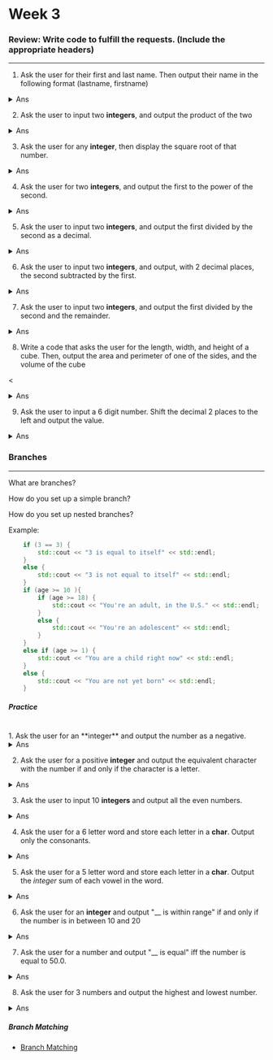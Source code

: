 # Week 3

### Review: Write code to fulfill the requests. (Include the appropriate headers)
---
1. Ask the user for their first and last name. Then output their name in the following format (lastname, firstname)

<details>
    <summary>Ans</summary>

```c++
#include <iostream>
#include <string>

using namespace std;

int main() {
    string first;
    string last;

    cout << "Enter first and last name: ";
    cin >> first >> last;

    cout << "(" << last << ", " << first << ")" << endl;
    
}
```
</details>

2. Ask the user to input two **integers**, and output the product of the two

<details>
    <summary>Ans</summary>

```c++
#include <iostream>

using namespace std;

int main() {
    int num1 = 0;
    int num2 = 0;

    cout << "Enter two integers: ";
    cin >> num1 >> num2;

    cout << "Product: " << num1 * num2 << endl;
}

```
</details>

3. Ask the user for any **integer**, then display the square root of that number. 

<details>
    <summary>Ans</summary>

```c++
#include <iostream>
#include <cmath>

using namespace std;

int main() {
    int x = 0;

    cout << "Enter an integer: ";
    cin >> x;
    
    cout << "sqrt: " << sqrt(x) << endl;
}

```
</details>

4. Ask the user for two **integers**, and output the first to the power of the second. 

<details>
    <summary>Ans</summary>

```c++
#include <iostream>
#include <cmath>

using namespace std;

int main() {
    int x = 0;
    int y = 0;

    cout << "Enter two integers: ";
    cin >> x >> y;

    cout << "Pow: " << pow(x, y) << endl;
}

```
</details>

5. Ask the user to input two **integers**, and output the first divided by the second as a decimal.

<details>
    <summary>Ans</summary>

```c++
#include <iostream>

using namespace std;

int main() {
    int x = 0;
    int y = 0;

    cout << "Enter two integers: ";
    cin >> x >> y;

    cout << static_cast<double>(x) / static_cast<double>(y) << endl;    
}

```
</details>

6. Ask the user to input two **integers**, and output, with 2 decimal places, the second subtracted by the first.

<details>
    <summary>Ans</summary>

```c++
#include <iostream>
#include <iomanip>

using namespace std;

int main() {
    int x, y;
    
    cout << "Enter two integers: ";
    cin >> x >> y;

    cout << fixed << setprecision(2) << x - y << endl;    
}

```
</details>

7. Ask the user to input two **integers**, and output the first divided by the second and the remainder.

<details>
    <summary>Ans</summary>

```c++
#include <iostream>

using namespace std;

int main() {
    int x, y;

    cout << "Enter two integers: ";
    cin >> x >> y;

    cout << x/y << "rem" << x%y << endl;
}

```
</details>

8. Write a code that asks the user for the length, width, and height of a cube. Then, output the area and perimeter of one of the sides, and the volume of the cube

<<details>
    <summary>Ans</summary>

```c++
#include <iostream>

using namespace std;

int main() {
    double l, w, h;

    cout << "Enter the length, width, height with spaces in between: ";
    cin >> l >> w >> h;

    cout << "Perimeter: " << l * 4 << endl;
    cout << "Area: " << l * w << endl;
    cout << "Volume: " << l * w * h << endl;
}

```
</details>

9. Ask the user to input a 6 digit number. Shift the decimal 2 places to the left and output the value.

<details>
    <summary>Ans</summary>

```c++
#include <iostream>

using namespace std;

int main() {
    double x = 0;
    
    cout << "Enter a 6 digit number: ";
    cin >> x;

    x /= 100;
    cout << x << endl;
}

```
</details>


### Branches ###
---
What are branches?  

How do you set up a simple branch?  

How do you set up nested branches?  


Example:  
```c++
    if (3 == 3) {
        std::cout << "3 is equal to itself" << std::endl;
    }
    else {
        std::cout << "3 is not equal to itself" << std::endl;
    }
    if (age >= 10 ){
        if (age >= 18) {
            std::cout << "You're an adult, in the U.S." << std::endl;
        }
        else {
            std::cout << "You're an adolescent" << std::endl;
        }
    }
    else if (age >= 1) {
        std::cout << "You are a child right now" << std::endl;
    }
    else {
        std::cout << "You are not yet born" << std::endl;
    }
```

##### Practice  
<br>
1. Ask the user for an **integer** and output the number as a negative.

<details>
    <summary>Ans</summary>

```c++
int x = 0;
cin >> x;

if (x > 0) {
    x *= -1;
}

cout << x << endl;
```
</details>

2. Ask the user for a positive **integer** and output the equivalent character with the number if and only if the character is a letter.

<details>
    <summary>Ans</summary>

```c++
int x = 0;
char y;
cin >> x;

if (x > 0) { y = x; }

if ((y >= 'A' && y <= 'Z') || (y >= 'a' && y <= 'z')) {
    cout << y << " - " << x << endl;
}
```
</details>

3. Ask the user to input 10 **integers** and output all the even numbers.

<details>
    <summary>Ans</summary>

```c++
int a,b,c,d,e,f,g,h,i,j;
cin >> a >> b >> c >> d >> e >> f >> g >> h >> i >> j;

if (a % 2 == 0) { cout << a << endl; }
if (b % 2 == 0) { cout << b << endl; }
if (c % 2 == 0) { cout << c << endl; }
if (d % 2 == 0) { cout << d << endl; }
if (e % 2 == 0) { cout << e << endl; }
if (f % 2 == 0) { cout << f << endl; }
if (g % 2 == 0) { cout << g << endl; }
if (h % 2 == 0) { cout << h << endl; }
if (i % 2 == 0) { cout << i << endl; }
if (j % 2 == 0) { cout << j << endl; }
```
</details>

4. Ask the user for a 6 letter word and store each letter in a **char**. Output only the consonants.

<details>
    <summary>Ans</summary>

This one will take a long time to code without loops; thus, we shall use a loop here. (Also, I'm lazy to code all of it)  
We will also be using an array here (denoted by the variable declaration with a `[]`). Arrays are lists. You can view it as similar to a string:  
Each spot in the list is its own index and can be accessed and written in, but unlike strings, we can only use `[]`, there is not .at()  
```c++
char letters[6]; // creating an array of size 6 for the 6 characters

for (int i = 0; i < 6; i++) {
    cin >> letters[i];
}

for (int i = 0; i < 6; i++) {
    if (letters[i] != 'a' && letters[i] != 'A' && letters[i] != 'e' && letters[i] != 'E' && letters[i] != 'i' && letters[i] != 'I' && letters[i] != 'o' && letters[i] != 'O' && letters[i] != 'u' && letters[i] != 'U') {
        cout << letters[i];
    }
}
```
</details>

5. Ask the user for a 5 letter word and store each letter in a **char**. Output the *integer* sum of each vowel in the word.

<details>
    <summary>Ans</summary>

This will follow the same format as #4  
```c++
char letters[5];
int sum = 0;

for (int i = 0; i < 5; i++) {
    cin >> letters[i];
}

for (int i = 0; i < 5; i++) {
    sum += letters[i];
}

cout << sum << endl;
```
</details>

6. Ask the user for an **integer** and output "__ is within range" if and only if the number is in between 10 and 20

<details>
    <summary>Ans</summary>

```c++
int x = 0;

cin >> x;

if (x > 0 && x < 20) {
    cout << x << " is within range" << endl;
}
```
</details>

7. Ask the user for a number and output "__ is equal" iff the number is equal to 50.0.

<details>
    <summary>Ans</summary>

```c++
double x = 0.0;
cin >> x;

if (x == 50.0) {    // NOTE: if you're comparing with decimals, if the decimal has been modified, make sure you account for an error margin, i.e. as long as the error margin is under 0.0001, they are equal 
    cout << x << " is equal" << endl;
}
```
</details>

8. Ask the user for 3 numbers and output the highest and lowest number.

<details>
    <summary>Ans</summary>

```c++
int x, y, z;
cin >> x >> y >> z;

cout << "Lowest: ";
if (x <= y && x <= z) {
    cout << x << endl;
}
else if (y <= z && y <= x) {
    cout << y << endl;
}
else {
    cout << z << endl;
}

cout << "Highest: ";
if (x >= y && x >= z) {
    cout << x << endl;
}
else if (y >= z && y >= x) {
    cout << y << endl;
}
else {
    cout << z << endl;
}
```
</details>

##### Branch Matching
* [Branch Matching](https://docs.google.com/document/d/1Dq7ayMhDSc_vmPu0N83ilkn_4HNFAltS4-pRoCeJTQY/edit)